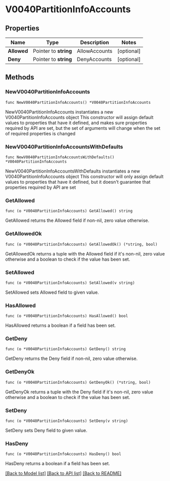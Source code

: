 # V0040PartitionInfoAccounts

## Properties

Name | Type | Description | Notes
------------ | ------------- | ------------- | -------------
**Allowed** | Pointer to **string** | AllowAccounts | [optional] 
**Deny** | Pointer to **string** | DenyAccounts | [optional] 

## Methods

### NewV0040PartitionInfoAccounts

`func NewV0040PartitionInfoAccounts() *V0040PartitionInfoAccounts`

NewV0040PartitionInfoAccounts instantiates a new V0040PartitionInfoAccounts object
This constructor will assign default values to properties that have it defined,
and makes sure properties required by API are set, but the set of arguments
will change when the set of required properties is changed

### NewV0040PartitionInfoAccountsWithDefaults

`func NewV0040PartitionInfoAccountsWithDefaults() *V0040PartitionInfoAccounts`

NewV0040PartitionInfoAccountsWithDefaults instantiates a new V0040PartitionInfoAccounts object
This constructor will only assign default values to properties that have it defined,
but it doesn't guarantee that properties required by API are set

### GetAllowed

`func (o *V0040PartitionInfoAccounts) GetAllowed() string`

GetAllowed returns the Allowed field if non-nil, zero value otherwise.

### GetAllowedOk

`func (o *V0040PartitionInfoAccounts) GetAllowedOk() (*string, bool)`

GetAllowedOk returns a tuple with the Allowed field if it's non-nil, zero value otherwise
and a boolean to check if the value has been set.

### SetAllowed

`func (o *V0040PartitionInfoAccounts) SetAllowed(v string)`

SetAllowed sets Allowed field to given value.

### HasAllowed

`func (o *V0040PartitionInfoAccounts) HasAllowed() bool`

HasAllowed returns a boolean if a field has been set.

### GetDeny

`func (o *V0040PartitionInfoAccounts) GetDeny() string`

GetDeny returns the Deny field if non-nil, zero value otherwise.

### GetDenyOk

`func (o *V0040PartitionInfoAccounts) GetDenyOk() (*string, bool)`

GetDenyOk returns a tuple with the Deny field if it's non-nil, zero value otherwise
and a boolean to check if the value has been set.

### SetDeny

`func (o *V0040PartitionInfoAccounts) SetDeny(v string)`

SetDeny sets Deny field to given value.

### HasDeny

`func (o *V0040PartitionInfoAccounts) HasDeny() bool`

HasDeny returns a boolean if a field has been set.


[[Back to Model list]](../README.md#documentation-for-models) [[Back to API list]](../README.md#documentation-for-api-endpoints) [[Back to README]](../README.md)


